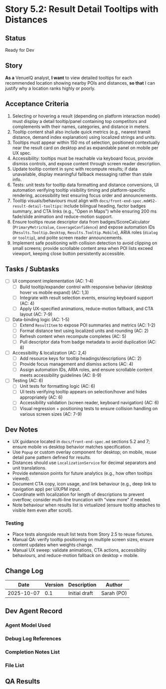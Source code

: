 # Story 5.2: Result Detail Tooltips with Distances

## Status
Ready for Dev

## Story
**As a** VenueIQ analyst,
**I want** to view detailed tooltips for each recommended location showing nearby POIs and distances,
**so that** I can justify why a location ranks highly or poorly.

## Acceptance Criteria
1. Selecting or hovering a result (depending on platform interaction model) must display a detail tooltip/panel containing top competitors and complements with their names, categories, and distance in meters.
2. Tooltip content shall also include quick metrics (e.g., nearest transit distance, demand index explanation) using localized strings and units.
3. Tooltips must appear within 150 ms of selection, positioned contextually near the result card on desktop and as expandable panel on mobile per UX spec.
4. Accessibility: tooltips must be reachable via keyboard focus, provide dismiss controls, and expose content through screen reader description.
5. Update tooltip content in sync with recompute results; if data unavailable, display meaningful fallback messaging rather than stale info.
6. Tests: unit tests for tooltip data formatting and distance conversions, UI automation verifying tooltip visibility timing and platform-specific rendering, accessibility test ensuring focus order and announcements.
7. Tooltip visuals/behaviours must align with `docs/front-end-spec.md#52-result-detail-tooltips`: include bilingual heading, factor badges summary, and CTA links (e.g., "Open in Maps") while ensuring 200 ms fade/slide animation and reduce-motion support.
8. Ensure tooltips reuse descriptor data from badges/ScoreCalculator (`PrimaryMetricValue`, `CoverageConfidence`) and expose automation IDs (`Results.Tooltip.Desktop`, `Results.Tooltip.Mobile`), ARIA roles (`dialog` or `tooltip`), and polite screen reader announcements.
9. Implement safe positioning with collision detection to avoid clipping on small screens; provide scrollable content area when POI lists exceed viewport, keeping close button persistently accessible.

## Tasks / Subtasks
- [ ] UI component implementation (AC: 1-4)
  - [ ] Build tooltip/expander control with responsive behavior (desktop hover vs mobile expand) (AC: 1,3)
  - [ ] Integrate with result selection events, ensuring keyboard support (AC: 4)
  - [ ] Apply UX-specified animations, reduce-motion fallback, and CTA layout (AC: 7-9)
- [ ] Data-binding logic (AC: 1-5)
  - [ ] Extend `ResultItem` to expose POI summaries and metrics (AC: 1-2)
  - [ ] Format distance text using localized units and rounding (AC: 2)
  - [ ] Refresh content when recompute completes (AC: 5)
  - [ ] Pull descriptor data from badge metadata to avoid duplication (AC: 8)
- [ ] Accessibility & localization (AC: 2,4)
  - [ ] Add resource keys for tooltip headings/descriptions (AC: 2)
  - [ ] Provide focus management and dismiss actions (AC: 4)
  - [ ] Assign automation IDs, ARIA roles, and ensure scrollable content meets accessibility guidelines (AC: 8-9)
- [ ] Testing (AC: 6)
  - [ ] Unit tests for formatting logic (AC: 6)
  - [ ] UI tests verifying tooltip appears on selection/hover and hides appropriately (AC: 6)
  - [ ] Accessibility validation (screen reader, keyboard navigation) (AC: 6)
  - [ ] Visual regression + positioning tests to ensure collision handling on various screen sizes (AC: 7-9)

## Dev Notes
- UX guidance located in `docs/front-end-spec.md` sections 5.2 and 7; ensure mobile vs desktop behavior matches specification.
- Use `Popup` or custom overlay component for desktop; on mobile, reuse detail pane pattern defined for results.
- Distances should use `LocalizationService` for decimal separators and unit translations.
- Provide extension points for future analytics (e.g., how often tooltips viewed).
- Document CTA copy, icon usage, and link behaviour (e.g., deep link to navigation app) per UX/PM input.
- Coordinate with localization for length of descriptions to prevent overflow; consider multi-line truncation with "view more" if needed.
- Note behaviour when results list is virtualized (ensure tooltip attaches to visible item even after scroll).

### Testing
- Place tests alongside result list tests from Story 2.5 to reuse fixtures.
- Manual QA: verify tooltip positioning on multiple screen sizes, ensure content updates when weights change.
- Manual UX sweep: validate animations, CTA actions, accessibility behaviours, and reduce-motion fallback on desktop + mobile.

## Change Log
| Date | Version | Description | Author |
|---|---|---|---|
| 2025-10-07 | 0.1 | Initial draft | Sarah (PO) |

## Dev Agent Record

### Agent Model Used

### Debug Log References

### Completion Notes List

### File List

## QA Results

